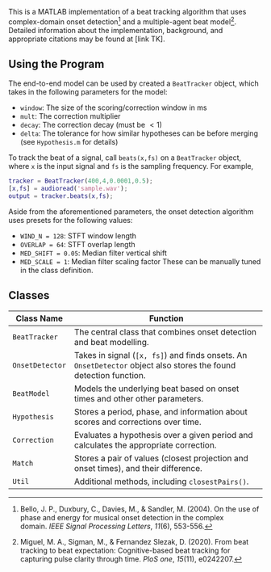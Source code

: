 This is a MATLAB implementation of a beat tracking algorithm that uses complex-domain onset detection[^1] and a multiple-agent beat model[^2]. Detailed information about the implementation, background, and appropriate citations may be found at [link TK].

## Using the Program

The end-to-end model can be used by created a `BeatTracker` object, which takes in the following parameters for the model:
- `window`: The size of the scoring/correction window in ms
- `mult`: The correction multiplier
- `decay`: The correction decay (must be $<1$)
- `delta`: The tolerance for how similar hypotheses can be before merging (see `Hypothesis.m` for details)

To track the beat of a signal, call `beats(x,fs)` on a `BeatTracker` object, where `x` is the input signal and `fs` is the sampling frequency. For example,
```matlab
tracker = BeatTracker(400,4,0.0001,0.5);
[x,fs] = audioread('sample.wav');
output = tracker.beats(x,fs);
```

Aside from the aforementioned parameters, the onset detection algorithm uses presets for the following values:
- `WIND_N = 128`: STFT window length
- `OVERLAP = 64`: STFT overlap length
- `MED_SHIFT = 0.05`: Median filter vertical shift
- `MED_SCALE = 1`: Median filter scaling factor
These can be manually tuned in the class definition.

## Classes

| Class Name | Function |
|-|-|
| `BeatTracker` | The central class that combines onset detection and beat modelling. |
| `OnsetDetector` | Takes in signal (`[x, fs]`) and finds onsets. An `OnsetDetector` object also stores the found detection function. |
| `BeatModel` | Models the underlying beat based on onset times and other other parameters. |
| `Hypothesis` | Stores a period, phase, and information about scores and corrections over time. |
| `Correction` | Evaluates a hypothesis over a given period and calculates the appropriate correction. |
| `Match` | Stores a pair of values (closest projection and onset times), and their difference. |
| `Util` | Additional methods, including `closestPairs()`. |

[^1]: Bello, J. P., Duxbury, C., Davies, M., & Sandler, M. (2004). On the use of phase and energy for musical onset detection in the complex domain. _IEEE Signal Processing Letters_, _11_(6), 553-556.
[^2]: Miguel, M. A., Sigman, M., & Fernandez Slezak, D. (2020). From beat tracking to beat expectation: Cognitive-based beat tracking for capturing pulse clarity through time. _PloS one_, _15_(11), e0242207.
